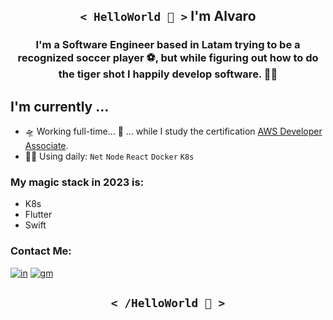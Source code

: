 <h2 align='center'><code>< HelloWorld 🖖 ></code>   I'm Alvaro</h2>

<h3 align='center'> I'm a Software Engineer based in Latam trying to be a recognized soccer player ⚽, but while figuring out how to do the tiger shot I happily develop software. 👨‍💻 </h3>

<div>
  <h2> I'm currently ...</h2>
</div>

- 🛸 Working full-time... 🧉 ... while I study the certification [AWS Developer Associate][nyu-link].
- 🧙‍♂️ Using daily: `Net` `Node` `React` `Docker` `K8s` 

### My magic stack in 2023 is:

- K8s
- Flutter
- Swift

### Contact Me:

[![in]][in-link] [![gm]][gm-link]

<h2 align='center'><code>< /HelloWorld 🖖 ></code></h2>

[in]: https://img.shields.io/badge/LinkedIn-0077B5?style=for-the-badge&logo=linkedin&logoColor=white
[gm]: https://img.shields.io/badge/Gmail-D14836?style=for-the-badge&logo=gmail&logoColor=white
[fb]: https://img.shields.io/badge/Facebook-1877F2?style=flat-square&logo=facebook&logoColor=white

[nyu-link]: https://www.udemy.com/course/aws-certified-developer-associate-dva-c01/
[in-link]: https://www.linkedin.com/in/alvaro-melendez-montalvo/
[gm-link]: mailto:net.melendez@gmail.com?
